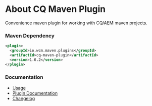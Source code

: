 About CQ Maven Plugin
=====================

Convenience maven plugin for working with CQ/AEM maven projects.


### Maven Dependency

```xml
<plugin>
  <groupId>io.wcm.maven.plugins</groupId>
  <artifactId>cq-maven-plugin</artifactId>
  <version>1.0.2</version>
</plugin>
```

### Documentation

* [Usage][usage]
* [Plugin Documentation][plugindocs]
* [Changelog][changelog]



[usage]: usage.html
[plugindocs]: plugin-info.html
[changelog]: changes-report.html
